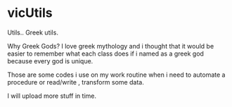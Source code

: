# vicUtils

Utils.. Greek utils.


Why Greek Gods? I love greek mythology and i thought that it would be easier to remember what each class does if i named as a greek god because every god is unique.


Those are some codes i use on my work routine when i need to automate a procedure or read/write , transform some data.


I will upload more stuff in time.
